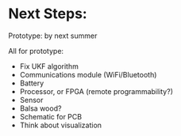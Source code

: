 # Next Steps:

Prototype: by next summer

All for prototype:
* Fix UKF algorithm
* Communications module (WiFi/Bluetooth)
* Battery
* Processor, or FPGA (remote programmability?)
* Sensor
* Balsa wood?
* Schematic for PCB
* Think about visualization
